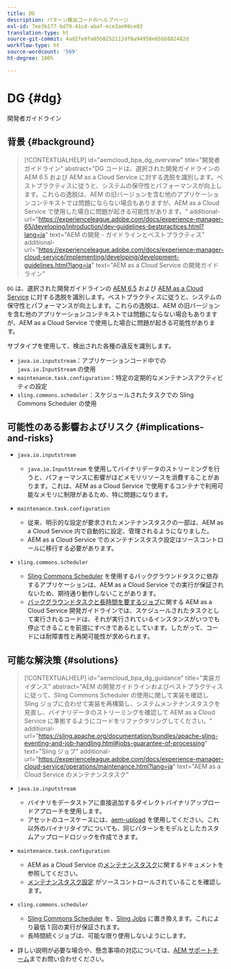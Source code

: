 ```yaml
---
title: DG
description: パターン検出コードのヘルプページ
exl-id: 7ee3b177-bd79-41cd-abaf-ece3ae98ce03
translation-type: ht
source-git-commit: 4ad2fe0fa05b8252112df8a94958e65bb882482d
workflow-type: ht
source-wordcount: '569'
ht-degree: 100%

---
```


# DG {#dg}

開発者ガイドライン

## 背景 {#background}

>[!CONTEXTUALHELP]
>id="aemcloud_bpa_dg_overview"
>title="開発者ガイドライン"
>abstract="DG コードは、選択された開発ガイドラインの AEM 6.5 および AEM as a Cloud Service に対する逸脱を識別します。ベストプラクティスに従うと、システムの保守性とパフォーマンスが向上します。これらの逸脱は、AEM の旧バージョンを含む他のアプリケーションコンテキストでは問題にならない場合もありますが、AEM as a Cloud Service で使用した場合に問題が起きる可能性があります。"
>additional-url="https://experienceleague.adobe.com/docs/experience-manager-65/developing/introduction/dev-guidelines-bestpractices.html?lang=ja" text="AEM の開発 - ガイドラインとベストプラクティス"
>additional-url="https://experienceleague.adobe.com/docs/experience-manager-cloud-service/implementing/developing/development-guidelines.html?lang=ja" text="AEM as a Cloud Service の開発ガイドライン"


`DG` は、選択された開発ガイドラインの [AEM 6.5](https://experienceleague.adobe.com/docs/experience-manager-65/developing/introduction/dev-guidelines-bestpractices.html?lang=ja) および [AEM as a Cloud Service](https://experienceleague.adobe.com/docs/experience-manager-cloud-service/implementing/developing/development-guidelines.html?lang=ja) に対する逸脱を識別します。ベストプラクティスに従うと、システムの保守性とパフォーマンスが向上します。これらの逸脱は、AEM の旧バージョンを含む他のアプリケーションコンテキストでは問題にならない場合もありますが、AEM as a Cloud Service で使用した場合に問題が起きる可能性があります。

サブタイプを使用して、検出された各種の違反を識別します。

* `java.io.inputstream`：アプリケーションコード中での `java.io.InputStream` の使用
* `maintenance.task.configuration`：特定の定期的なメンテナンスアクティビティの設定
* `sling.commons.scheduler`：スケジュールされたタスクでの Sling Commons Scheduler の使用

## 可能性のある影響およびリスク {#implications-and-risks}

* `java.io.inputstream`
   * `java.io.InputStream` を使用してバイナリデータのストリーミングを行うと、パフォーマンスに影響がほどメモリリソースを消費することがあります。これは、AEM as a Cloud Service で使用するコンテナで利用可能なメモリに制限があるため、特に問題になります。

* `maintenance.task.configuration`
   * 従来、明示的な設定が要求されたメンテナンスタスクの一部は、AEM as a Cloud Service 内で自動的に設定、管理されるようになりました。
   * AEM as a Cloud Service でのメンテナンスタスク設定はソースコントロールに移行する必要があります。

* `sling.commons.scheduler`
   * [Sling Commons Scheduler](https://sling.apache.org/documentation/bundles/scheduler-service-commons-scheduler.html) を使用するバックグラウンドタスクに依存するアプリケーションは、AEM as a Cloud Service での実行が保証されないため、期待通り動作しないことがあります。
   * [バックグラウンドタスクと長時間を要するジョブ](https://experienceleague.adobe.com/docs/experience-manager-cloud-service/implementing/developing/development-guidelines.html?lang=ja#background-tasks-and-long-running-jobs)に関する AEM as a Cloud Service 開発ガイドラインでは、スケジュールされたタスクとして実行されるコードは、それが実行されているインスタンスがいつでも停止できることを前提にすべきであるとしています。したがって、コードには耐障害性と再開可能性が求められます。

## 可能な解決策 {#solutions}

>[!CONTEXTUALHELP]
>id="aemcloud_bpa_dg_guidance"
>title="実装ガイダンス"
>abstract="AEM の開発ガイドラインおよびベストプラクティスに従って、Sling Commons Scheduler の使用に関して実装を確認し Sling ジョブに合わせて実装を再構築し、システムメンテナンスタスクを見直し、バイナリデータのストリーミングを確認して AEM as a Cloud Service に準拠するようにコードをリファクタリングしてください。"
>additional-url="https://sling.apache.org/documentation/bundles/apache-sling-eventing-and-job-handling.html#jobs-guarantee-of-processing" text="Sling ジョブ"
>additional-url="https://experienceleague.adobe.com/docs/experience-manager-cloud-service/operations/maintenance.html?lang=ja" text="AEM as a Cloud Service のメンテナンスタスク"

* `java.io.inputstream`
   * バイナリをデータストアに直接追加するダイレクトバイナリアップロードアプローチを使用します。
   * アセットのユースケースには、[aem-upload](https://github.com/adobe/aem-upload) を使用してください。これ以外のバイナリタイプについても、同じパターンをモデルとしたカスタムアップロードロジックを作成できます。

* `maintenance.task.configuration`
   * AEM as a Cloud Service の[メンテナンスタスク](https://experienceleague.adobe.com/docs/experience-manager-cloud-service/operations/maintenance.html?lang=ja)に関するドキュメントを参照してください。
   * [メンテナンスタスク設定](https://experienceleague.adobe.com/docs/experience-manager-cloud-service/implementing/deploying/overview.html?lang=ja#maintenance-tasks-configuration-in-source-control) がソースコントロールされていることを確認します。

* `sling.commons.scheduler`
   * [Sling Commons Scheduler](https://sling.apache.org/documentation/bundles/scheduler-service-commons-scheduler.html) を、[Sling Jobs](https://sling.apache.org/documentation/bundles/apache-sling-eventing-and-job-handling.html#jobs-guarantee-of-processing) に置き換えます。これにより最低 1 回の実行が保証されます。
   * 長時間続くジョブは、可能な限り使用しないようにします。

* 詳しい説明が必要な場合や、懸念事項の対応については、[AEM サポートチーム](https://helpx.adobe.com/jp/enterprise/using/support-for-experience-cloud.html)までお問い合わせください。
